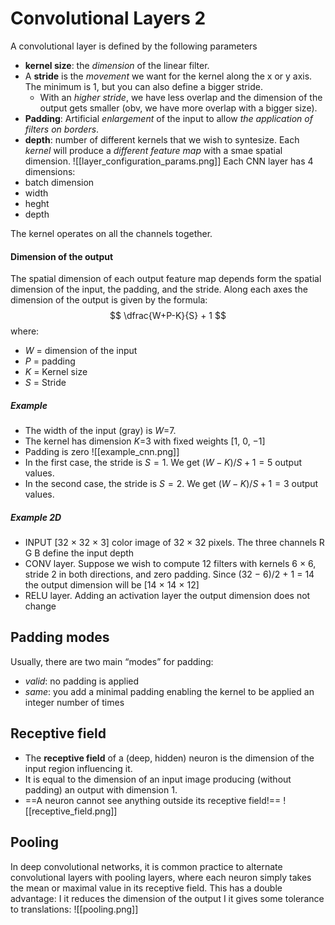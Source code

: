 # Convolutional Layers 2

A convolutional layer is defined by the following parameters
- __kernel size__: the _dimension_ of the linear filter.
- A __stride__ is the _movement_ we want for the kernel along the x or y axis. The minimum is 1, but you can also define a bigger stride. 
	- With an _higher stride_, we have less overlap and the dimension of the output gets smaller (obv, we have more overlap with a bigger size). 
- __Padding__: Artificial _enlargement_ of the input to allow _the application of filters on borders_.
- __depth__: number of different kernels that we wish to syntesize. Each _kernel_ will produce a _different feature map_ with a smae spatial dimension.
![[layer_configuration_params.png]]
Each CNN layer has 4 dimensions:
- batch dimension
- width 
- heght
- depth

The kernel operates on all the channels together.  

#### Dimension of the output
The spatial dimension of each output feature map depends form the spatial dimension of the input, the padding, and the stride. Along each axes the dimension of the output is given by the formula:
$$
\dfrac{W+P-K}{S} + 1
$$
where:
- $W$ = dimension of the input
- $P$ = padding 
- $K$ = Kernel size 
- $S$ = Stride

##### Example
- The width of the input (gray) is $W$=7. 
- The kernel has dimension $K$=3 with fixed weights \[1, 0, −1\] 
- Padding is zero
![[example_cnn.png]]
- In the first case, the stride is $S=1$. We get $(W − K)/S + 1 = 5$ output values. 
- In the second case, the stride is $S=2$. We get $(W − K)/S + 1 = 3$ output values.

##### Example 2D
- INPUT \[32 × 32 × 3\] color image of 32 × 32 pixels. The three channels R G B define the input depth 
- CONV layer. Suppose we wish to compute 12 filters with kernels 6 × 6, stride 2 in both directions, and zero padding. Since (32 − 6)/2 + 1 = 14 the output dimension will be \[14 × 14 × 12\] 
- RELU layer. Adding an activation layer the output dimension does not change

## Padding modes
Usually, there are two main “modes” for padding:
- _valid_: no padding is applied 
- _same_: you add a minimal padding enabling the kernel to be applied an integer number of times

## Receptive field
- The __receptive field__ of a (deep, hidden) neuron is the dimension of the input region influencing it. 
- It is equal to the dimension of an input image producing (without padding) an output with dimension 1.
- ==A neuron cannot see anything outside its receptive field!==
![[receptive_field.png]]

## Pooling
In deep convolutional networks, it is common practice to alternate convolutional layers with pooling layers, where each neuron simply takes the mean or maximal value in its receptive field. This has a double advantage: I it reduces the dimension of the output I it gives some tolerance to translations:
![[pooling.png]]
